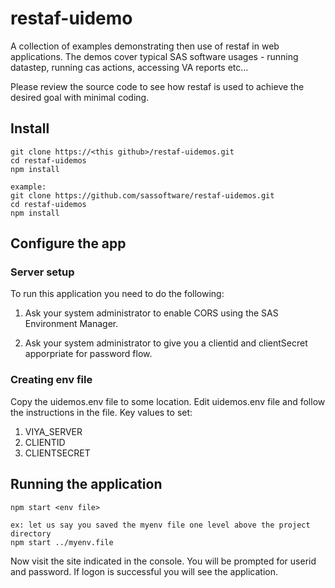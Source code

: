 # restaf-uidemo

A collection of examples demonstrating then use of restaf in web applications.
The demos cover typical SAS software usages - running datastep, running cas actions,
accessing VA reports etc...

Please review the source code to see how restaf is used to achieve
the desired goal with minimal coding.


## Install
```
git clone https://<this github>/restaf-uidemos.git
cd restaf-uidemos
npm install

example:
git clone https://github.com/sassoftware/restaf-uidemos.git
cd restaf-uidemos
npm install
```

## Configure the app
### Server setup
To run this application you need to do the following:

1. Ask your system administrator to enable CORS using the SAS Environment Manager.

2. Ask your system administrator to give you a clientid and clientSecret apporpriate
for password flow.

### Creating env file
Copy the uidemos.env file to some location.
Edit uidemos.env file and follow the instructions in the file.
Key values to set:

1. VIYA_SERVER
2. CLIENTID
3. CLIENTSECRET



## Running the application
```
npm start <env file>

ex: let us say you saved the myenv file one level above the project directory
npm start ../myenv.file
```

Now visit the site indicated in the console. You will be prompted for userid and
password. If logon is successful you will see the application.


